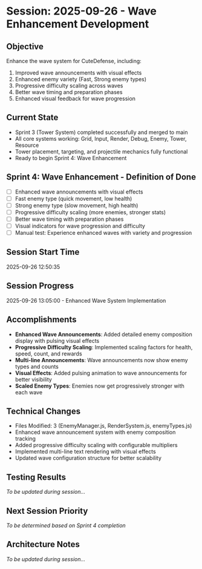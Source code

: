 # Session: 2025-09-26 - Wave Enhancement Development

## Objective
Enhance the wave system for CuteDefense, including:
1. Improved wave announcements with visual effects
2. Enhanced enemy variety (Fast, Strong enemy types)
3. Progressive difficulty scaling across waves
4. Better wave timing and preparation phases
5. Enhanced visual feedback for wave progression

## Current State
- Sprint 3 (Tower System) completed successfully and merged to main
- All core systems working: Grid, Input, Render, Debug, Enemy, Tower, Resource
- Tower placement, targeting, and projectile mechanics fully functional
- Ready to begin Sprint 4: Wave Enhancement

## Sprint 4: Wave Enhancement - Definition of Done
- [ ] Enhanced wave announcements with visual effects
- [ ] Fast enemy type (quick movement, low health)
- [ ] Strong enemy type (slow movement, high health)
- [ ] Progressive difficulty scaling (more enemies, stronger stats)
- [ ] Better wave timing with preparation phases
- [ ] Visual indicators for wave progression and difficulty
- [ ] Manual test: Experience enhanced waves with variety and progression

## Session Start Time
2025-09-26 12:50:35

## Session Progress
2025-09-26 13:05:00 - Enhanced Wave System Implementation

## Accomplishments
- **Enhanced Wave Announcements**: Added detailed enemy composition display with pulsing visual effects
- **Progressive Difficulty Scaling**: Implemented scaling factors for health, speed, count, and rewards
- **Multi-line Announcements**: Wave announcements now show enemy types and counts
- **Visual Effects**: Added pulsing animation to wave announcements for better visibility
- **Scaled Enemy Types**: Enemies now get progressively stronger with each wave

## Technical Changes
- Files Modified: 3 (EnemyManager.js, RenderSystem.js, enemyTypes.js)
- Enhanced wave announcement system with enemy composition tracking
- Added progressive difficulty scaling with configurable multipliers
- Implemented multi-line text rendering with visual effects
- Updated wave configuration structure for better scalability

## Testing Results
*To be updated during session...*

## Next Session Priority
*To be determined based on Sprint 4 completion*

## Architecture Notes
*To be updated during session...*
